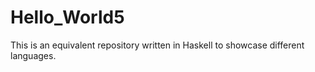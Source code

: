 # Hello_World5
This is an equivalent repository written in Haskell to showcase different languages.
